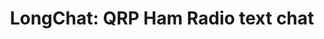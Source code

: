 ---
title: 'LongChat: QRP Ham Radio text chat'
excerpt: Chirp signals for power efficient messaging.
source: LongChat
sourceurl: https://www.youtube.com/watch?v=ixmKc-gDQT0
linkname: longchat-text-chat
urlparams: '?utm_source=amateur-radio-weekly&utm_medium=email&utm_campaign=newsletter'
headerimage: arw-header.gif
linktype: video
order: 1
issue: 357
---